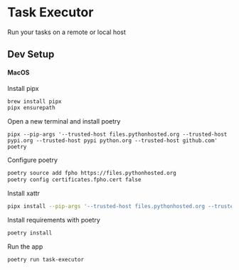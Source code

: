 # Task Executor
Run your tasks on a remote or local host

## Dev Setup

#### MacOS
Install pipx
```bash
brew install pipx
pipx ensurepath
```

Open a new terminal and install poetry
```
pipx --pip-args '--trusted-host files.pythonhosted.org --trusted-host pypi.org --trusted-host pypi python.org --trusted-host github.com' poetry
```
Configure poetry
```bash
poetry source add fpho https://files.pythonhosted.org
poetry config certificates.fpho.cert false
```

Install xattr
```bash
pipx install --pip-args '--trusted-host files.pythonhosted.org --trusted-host pypi.org --trusted-host pypi.python.org --trusted-host github.com' xattr
```

Install requirements with poetry
```bash
poetry install
```

Run the app
```bash
poetry run task-executor
```